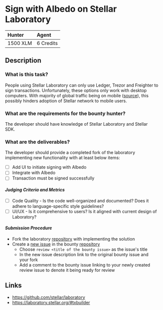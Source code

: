 # Sign with Albedo on Stellar Laboratory

| Hunter | Agent
| :- | :-
| 1500 XLM | 6 Credits

## Description

### What is this task?

People using Stellar Laboratory can only use Ledger, Trezor and Freighter to sign transactions. Unfortunately, these options only work with desktop computers. With majority of global traffic being on mobile ([source](https://www.statista.com/statistics/277125/share-of-website-traffic-coming-from-mobile-devices/)), this possibly hinders adoption of Stellar network to mobile users.

### What are the requirements for the bounty hunter?

The developer should have knowledge of Stellar Laboratory and Stellar SDK.

### What are the deliverables?
The developer should provide a completed fork of the laboratory implementing new functionality with at least below items:
 - [ ] Add UI to initiate signing with Albedo
 - [ ] Integrate with Albedo
 - [ ] Transaction must be signed successfully

#### *Judging Criteria and Metrics*
 - [ ] Code Quality - Is the code well-organized and documented? Does it adhere to language-specific style guidelines?
 - [ ] UI/UX - Is it comprehensive to users? Is it aligned with current design of Laboratory?

#### *Submission Procedure*

 - Fork the laboratory [repository](https://github.com/stellar/laboratory) with implementing the solution
 - Create a [new issue](https://github.com/tyvdh/stellar-quest-bounties/issues/new) in the bounty [repository](https://github.com/tyvdh/stellar-quest-bounties)
   - Choose `review <title of the bounty issue>` as the issue's title
   - In the new issue description link to the original bounty issue and your fork
   - Add a comment to the bounty issue linking to your newly created review issue to denote it being ready for review

## Links
 - https://github.com/stellar/laboratory
 - https://laboratory.stellar.org/#txbuilder
